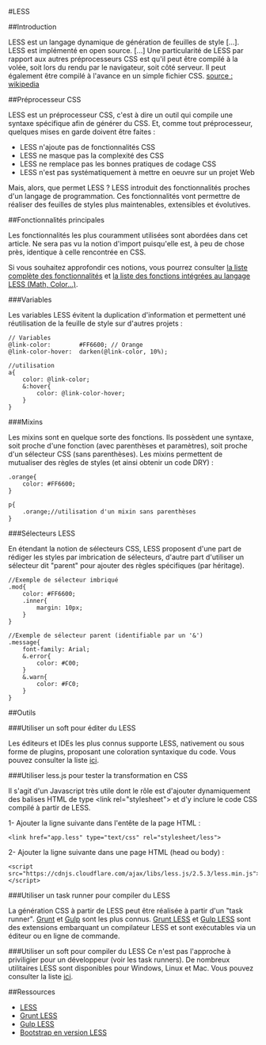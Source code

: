 #LESS

##Introduction

LESS est un langage dynamique de génération de feuilles de style [...]. 
LESS est implémenté en open source. [...] Une particularité de LESS par rapport aux autres préprocesseurs CSS est qu'il peut être compilé à la volée, soit lors du rendu par le navigateur, soit côté serveur. Il peut également être compilé à l'avance en un simple fichier CSS. 
[source : wikipedia](https://fr.wikipedia.org/wiki/LESS_(langage))

##Préprocesseur CSS

LESS est un préprocesseur CSS, c'est à dire un outil qui compile une syntaxe spécifique afin de générer du CSS. Et, comme tout préprocesseur, quelques mises en garde doivent être faites :

* LESS n'ajoute pas de fonctionnalités CSS
* LESS ne masque pas la complexité des CSS
* LESS ne remplace pas les bonnes pratiques de codage CSS
* LESS n'est pas systématiquement à mettre en oeuvre sur un projet Web

Mais, alors, que permet LESS ? LESS introduit des fonctionnalités proches d'un langage de programmation. Ces fonctionnalités vont permettre de réaliser des feuilles de styles plus maintenables, extensibles et évolutives.

##Fonctionnalités principales

Les fonctionnalités les plus couramment utilisées sont abordées dans cet article. Ne sera pas vu la notion d'import puisqu'elle est, à peu de chose près, identique à celle rencontrée en CSS. 

Si vous souhaitez approfondir ces notions, vous pourrez consulter [la liste complète des fonctionnalités](http://lesscss.org/features/) et [la liste des fonctions intégrées au langage LESS (Math, Color...)](http://lesscss.org/functions/).

###Variables

Les variables LESS évitent la duplication d'information et permettent uné réutilisation de la feuille de style sur d'autres projets :

	// Variables
	@link-color:        #FF6600; // Orange
	@link-color-hover:  darken(@link-color, 10%);

	//utilisation
	a{
		color: @link-color;
		&:hover{
			color: @link-color-hover;
		}
	}

###Mixins

Les mixins sont en quelque sorte des fonctions. Ils possèdent une syntaxe, soit proche d'une fonction (avec parenthèses et paramètres), soit proche d'un sélecteur CSS (sans parenthèses). Les mixins permettent de mutualiser des règles de styles (et ainsi obtenir un code DRY) :

	.orange{
		color: #FF6600;
	}

	p{
		.orange;//utilisation d'un mixin sans parenthèses
	}

###Sélecteurs LESS

En étendant la notion de sélecteurs CSS, LESS proposent d'une part de rédiger les styles par imbrication de sélecteurs, d'autre part d'utiliser un sélecteur dit "parent" pour ajouter des règles spécifiques (par  héritage).

	//Exemple de sélecteur imbriqué
	.mod{
		color: #FF6600;
		.inner{
			margin: 10px;
		}
	}
	
	//Exemple de sélecteur parent (identifiable par un '&')
	.message{
		font-family: Arial;
		&.error{
			color: #C00;
		}
		&.warn{
			color: #FC0;
		}
	}
	
##Outils

###Utiliser un soft pour éditer du LESS

Les éditeurs et IDEs les plus connus supporte LESS, nativement ou sous forme de plugins, proposant une coloration syntaxique du code. Vous pouvez consulter la liste [ici](http://lesscss.org/usage/#editors-and-plugins).

###Utiliser less.js pour tester la transformation en CSS

Il s'agit d'un Javascript très utile dont le rôle est d'ajouter dynamiquement des balises HTML de type  &lt;link rel="stylesheet"&gt; et d'y inclure le code CSS compilé à partir de LESS.

1- Ajouter la ligne suivante dans l'entête de la page HTML :

    <link href="app.less" type="text/css" rel="stylesheet/less">
2- Ajouter la ligne suivante dans une page HTML (head ou body) : 

    <script src="https://cdnjs.cloudflare.com/ajax/libs/less.js/2.5.3/less.min.js"></script>
    
###Utiliser un task runner pour compiler du LESS

La génération CSS à partir de LESS peut être réalisée à partir d'un "task runner". [Grunt](http://gruntjs.com/) et [Gulp](http://gulpjs.com/) sont les plus connus. [Grunt LESS](https://github.com/gruntjs/grunt-contrib-less) et [Gulp LESS](https://github.com/plus3network/gulp-less) sont des extensions embarquant un compilateur LESS et sont exécutables via un éditeur ou en ligne de commande.

###Utiliser un soft pour compiler du LESS
Ce n'est pas l'approche à priviligier pour un développeur (voir les task runners). De nombreux utilitaires LESS sont disponibles pour Windows, Linux et Mac. Vous pouvez consulter la liste [ici](http://lesscss.org/usage/#guis-for-less).

##Ressources

* [LESS](http://lesscss.org/)
* [Grunt LESS](https://github.com/gruntjs/grunt-contrib-less)
* [Gulp LESS](https://github.com/plus3network/gulp-less)
* [Bootstrap en version LESS](https://github.com/twbs/bootstrap/tree/master/less)